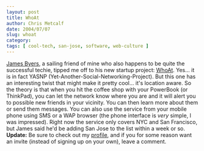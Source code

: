 ```yaml
---
layout: post
title: WhoAt
author: Chris Metcalf
date: 2004/07/07
slug: whoat
category: 
tags: [ cool-tech, san-jose, software, web-culture ]
---
```


<a href="http://jbyers.com/">James Byers</a>, a sailing friend of mine who also happens to be quite the successful techie, tipped me off to his new startup project: <a href="http://www.whoat.com">WhoAt</a>.
Yes... it is in fact YASNP (Yet-Another-Social-Networking-Project). But this one has an interesting twist that might make it pretty cool... it's location aware.
So the theory is that when you hit the coffee shop with your PowerBook (or ThinkPad), you can let the network know where you are and it will alert you to possible new friends in your vicinity. You can then learn more about them or send them messages. You can also use the service from your mobile phone using SMS or a WAP browser (the phone interface is <em>very</em> simple, I was impressed).
Right now the service only covers NYC and San Francisco, but James said he'd be adding San Jose to the list within a week or so.
<strong class="alert">Update:</strong> Be sure to check out my <a href="http://www.whoat.com/go/u/chrismetcalf/">profile</a>, and if you for some reason want an invite (instead of signing up on your own), leave a comment.
